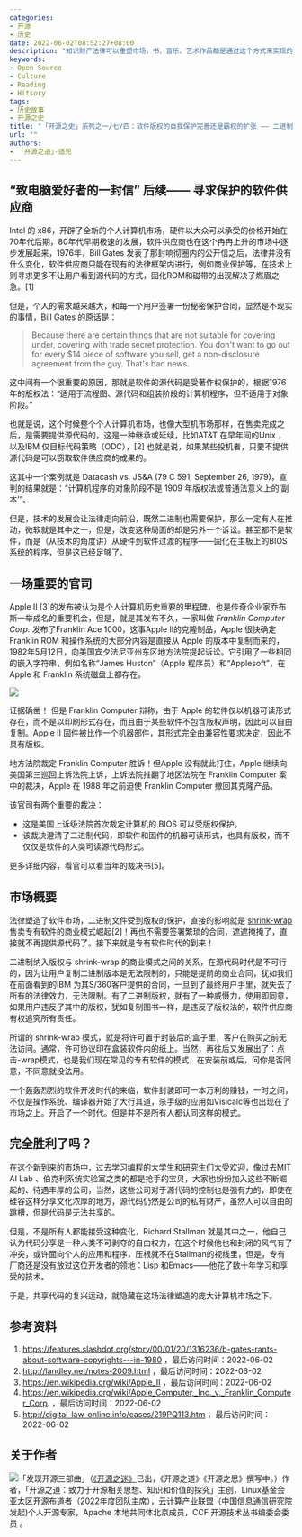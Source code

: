 ```yaml
---
categories:
- 开源
- 历史
date: 2022-06-02T08:52:27+08:00
description: "知识财产法律可以重塑市场，书、音乐、艺术作品都是通过这个方式来实现的，软件也不例外，在个人电脑发起革命式的市场之下，著作权再一次起到了重要的作用，软件供应商不断的建立保护自身的机制，从技术实现到加密，再到强制的合同签署，商业建立壁垒，就是立法的过程。"
keywords:
- Open Source
- Culture
- Reading
- Hitsory
tags:
- 历史故事
- 开源之史
title: "「开源之史」系列之一/七/四：软件版权的自我保护完善还是霸权的扩张 —— 二进制被正式纳入版权法"
url: ""
authors:
- 「开源之道」·适兕
---
```


## “致电脑爱好者的一封信” 后续—— 寻求保护的软件供应商

 Intel 的 x86，开辟了全新的个人计算机市场，硬件以大众可以承受的价格开始在70年代后期，80年代早期极速的发展，软件供应商也在这个冉冉上升的市场中逐步发展起来，1976年，Bill Gates 发表了那封响彻圈内的公开信之后，法律并没有什么变化，软件供应商只能在现有的法律框架内进行，例如商业保护等，在技术上则寻求更多不让用户看到源代码的方式，固化ROM和磁带的出现解决了燃眉之急。[1]

但是，个人的需求越来越大，和每一个用户签署一份秘密保护合同，显然是不现实的事情，Bill Gates 的原话是：

> Because there are certain things that are not suitable for covering under, covering with trade secret protection. You don't want to go out for every $14 piece of software you sell, get a non-disclosure agreement from the guy. That's bad news. 

这中间有一个很重要的原因，那就是软件的源代码是受著作权保护的，根据1976年的版权法：“适用于流程图、源代码和组装阶段的计算机程序，但不适用于对象阶段。”

也就是说，这个时候整个个人计算机市场，也像大型机市场那样，在售卖完成之后，是需要提供源代码的，这是一种继承或延续，比如AT&T 在早年间的Unix ，以及IBM  仅目标代码策略（ODC），[2] 也就是说，如果某些投机者，只要不提供源代码是可以窃取软件供应商的成果的。

这其中一个案例就是 Datacash vs. JS&A (79 C 591, September 26, 1979)，宣判的结果就是：“计算机程序的对象阶段不是 1909 年版权法或普通法意义上的‘副本’”。

但是，技术的发展会让法律走向前沿，既然二进制也需要保护，那么一定有人在推动，微软就是其中之一，但是，改变这种局面的却是另外一个诉讼。甚至都不是软件，而是（从技术的角度讲）从硬件到软件过渡的程序——固化在主板上的BIOS系统的程序，但是这已经足够了。

## 一场重要的官司

Apple II [3]的发布被认为是个人计算机历史重要的里程碑，也是传奇企业家乔布斯一举成名的重要机会，但是，就是其发布不久，一家叫做 *Franklin Computer Corp.* 发布了Franklin Ace 1000，这事Apple II的克隆制品，Apple 很快确定 Franklin ROM 和操作系统的大部分内容是直接从 Apple 的版本中复制而来的，1982年5月12日，向美国宾夕法尼亚州东区地方法院提起诉讼。它引用了一些相同的嵌入字符串，例如名称“James Huston”（Apple 程序员）和“Applesoft”，在 Apple 和 Franklin 系统磁盘上都存在。

![](https://m.blog.hu/ap/appleblog/image/200901/per_ace-apple_final_01.jpg)

证据确凿！ 但是 Franklin Computer 辩称，由于 Apple 的软件仅以机器可读形式存在，而不是以印刷形式存在，而且由于某些软件不包含版权声明，因此可以自由复制。Apple II 固件被比作一个机器部件，其形式完全由兼容性要求决定，因此不具有版权。

地方法院裁定 Franklin Computer 胜诉！但Apple 没有就此打住，Apple 继续向美国第三巡回上诉法院上诉，上诉法院推翻了地区法院在 Franklin Computer 案中的裁决，Apple 在 1988 年之前迫使 Franklin Computer 撤回其克隆产品。

该官司有两个重要的裁决：

* 这是美国上诉级法院首次裁定计算机的 BIOS 可以受版权保护。
* 该裁决澄清了二进制代码，即软件和固件的机器可读形式，也具有版权，而不仅仅是软件的人类可读源代码形式。

更多详细内容，看官可以看当年的裁决书[5]。

## 市场概要

法律塑造了软件市场，二进制文件受到版权的保护，直接的影响就是 [shrink-wrap](https://en.wikipedia.org/wiki/Shrink-wrap) 售卖专有软件的商业模式崛起[2]！再也不需要签署繁琐的合同，遮遮掩掩了，直接就不再提供源代码了。接下来就是专有软件时代的到来！

 二进制纳入版权与 shrink-wrap 的商业模式之间的关系，在源代码时代是不可行的，因为让用户复制二进制版本是无法限制的，只能是提前的商业合同，犹如我们在前面看到的IBM 为其S/360客户提供的合同，一旦到了最终用户手里，就失去了所有的法律效力，无法限制。有了二进制版权，就有了一种威慑力，使用即同意，如果用户违反了其中的版权，犹如复制图书一样，是违反了版权法的，软件供应商有权追究所有责任。

所谓的 shrink-wrap 模式，就是将许可置于封装后的盒子里，客户在购买之前无法访问。通常，许可协议印在盒装软件内的纸上。当然，再往后又发展出了：点击-wrap模式，也是我们现在常见的专有软件的模式，在安装前或后，问你是否同意，不同意就没法用。

一个轰轰烈烈的软件开发时代的来临，软件封装即可一本万利的赚钱，一时之间，不仅是操作系统、编译器开始了大行其道，杀手级的应用如Visicalc等也出现在了市场之上。开启了一个时代。但是并不是所有人都认同这样的模式。

## 完全胜利了吗？

在这个新到来的市场中，过去学习编程的大学生和研究生们大受欢迎，像过去MIT AI Lab 、伯克利系统实验室之类的都是抢手的宝贝，大家也纷纷加入这些不断崛起的、待遇丰厚的公司，当然，这些公司对于源代码的控制也是强有力的，即使在硅谷这样分享文化浓厚的地方，源代码仍然是公司的私有财产，虽然人可以自由的跳槽，但是代码是无法共享的。

但是，不是所有人都能接受这种变化，Richard Stallman 就是其中之一，他自己认为代码分享是一种人类不可剥夺的自由权力，在这个时候他也和封闭的风气有了冲突，或许面向个人的应用和程序，压根就不在Stallman的视线里，但是，专有厂商还是没有放过这位开发者的领地：Lisp 和Emacs——他花了数十年学习和享受的技术。

于是，共享代码的复兴运动，就隐藏在这场法律塑造的庞大计算机市场之下。

## 参考资料

1. https://features.slashdot.org/story/00/01/20/1316236/b-gates-rants-about-software-copyrights---in-1980 ，最后访问时间：2022-06-02
2. http://landley.net/notes-2009.html ，最后访问时间：2022-06-02
3. https://en.wikipedia.org/wiki/Apple_II ，最后访问时间：2022-06-02
4. https://en.wikipedia.org/wiki/Apple_Computer,_Inc._v._Franklin_Computer_Corp. ，最后访问时间：2022-06-02
5. http://digital-law-online.info/cases/219PQ113.htm ，最后访问时间：2022-06-02

## 关于作者

![](/public/kuosi-face-of-os.png)「发现开源三部曲」（[《开源之迷》](posts/book-of-open-source/the-fascinating-of-open-source/)已出，《开源之道》《开源之思》撰写中。）作者，「开源之道：致力于开源相关思想、知识和价值的探究」主创，Linux基金会亚太区开源布道者（2022年度团队主席），云计算产业联盟（中国信息通信研究院发起)个人开源专家，Apache 本地共同体北京成员，CCF 开源技术丛书编委会委员 。
